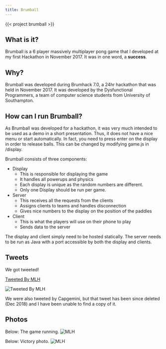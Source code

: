 ```yaml
---
title: Brumball
---
```


{{< project brumball >}}

## What is it?

Brumball is a 6 player massively multiplayer pong game that I developed at my first Hackathon in November 2017. It was in one word, a **success**.

## Why?

Brumball was developed during Brumhack 7.0, a 24hr hackathon that was held in November 2017. It was developed by the Dysfunctional Programmers, a team of computer science students from University of Southampton.

## How can I run Brumball?
As Brumball was developed for a hackathon, it was very much intended to be used as a demo in a short presentation. Thus, it does not have a nice menu or start automatically. In fact, you need to press enter on the display in order to release balls. This can be changed by modifying game.js in /display.

Brumball consists of three components:

- Display
    - This is responsible for displaying the game
    - It handles all powerups and physics
    - Each display is unique as the random numbers are different.
    - Only one Display should be run per game.
- Server
    - This receives all the requests from the clients
    - Assigns clients to teams and handles disconnection
    - Gives nice numbers to the display on the position of the paddles
- Client
    - This is what the players will use on their phone to play
    - Sends data to the server

The display and client simply need to be hosted statically. The server needs to be run as Java with a port accessible by both the display and clients.


## Tweets
We got tweeted!

[Tweeted By MLH](https://twitter.com/MLHacks/status/932231486836789248)

![Tweeted By MLH](https://i.imgur.com/BeB76q4.png)

We were also tweeted by Capgemini, but that tweet has been since deleted (Dec 2018) and I have been unable to find a copy of it.

## Photos

Below: The game running.
![MLH](https://i.imgur.com/EYyAsw5.jpg)

Below: Victory photo.
![MLH](https://i.imgur.com/8wbg5gr.jpg)
